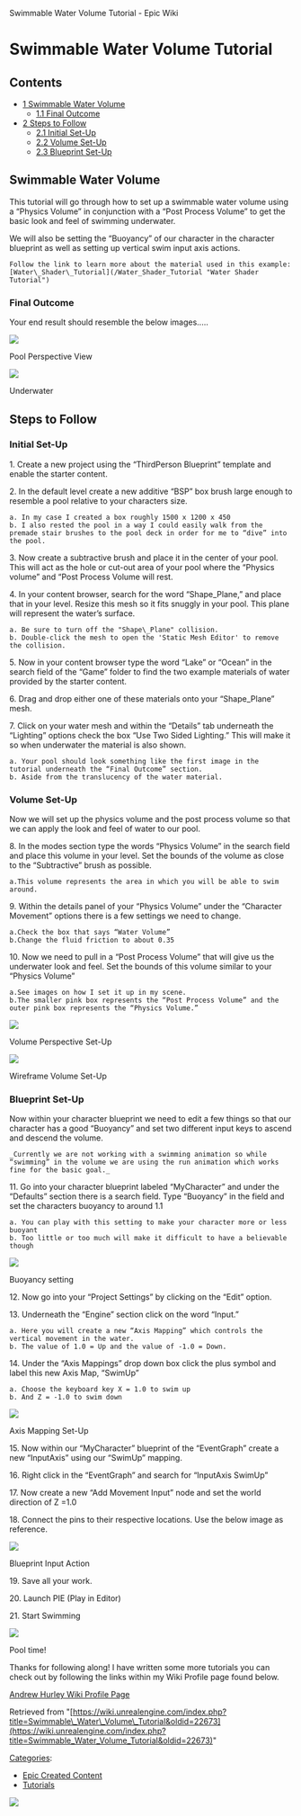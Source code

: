 Swimmable Water Volume Tutorial - Epic Wiki                   

Swimmable Water Volume Tutorial
===============================

Contents
--------

*   [1 Swimmable Water Volume](#Swimmable_Water_Volume)
    *   [1.1 Final Outcome](#Final_Outcome)
*   [2 Steps to Follow](#Steps_to_Follow)
    *   [2.1 Initial Set-Up](#Initial_Set-Up)
    *   [2.2 Volume Set-Up](#Volume_Set-Up)
    *   [2.3 Blueprint Set-Up](#Blueprint_Set-Up)

Swimmable Water Volume
----------------------

This tutorial will go through how to set up a swimmable water volume using a “Physics Volume” in conjunction with a “Post Process Volume” to get the basic look and feel of swimming underwater.

We will also be setting the “Buoyancy” of our character in the character blueprint as well as setting up vertical swim input axis actions.

    Follow the link to learn more about the material used in this example: [Water\_Shader\_Tutorial](/Water_Shader_Tutorial "Water Shader Tutorial")       

### Final Outcome

Your end result should resemble the below images.....

[![](https://d26ilriwvtzlb.cloudfront.net/7/77/Pool_Image.PNG)](/File:Pool_Image.PNG)

Pool Perspective View

  

[![](https://d26ilriwvtzlb.cloudfront.net/d/d4/Underwater_Pool.PNG)](/File:Underwater_Pool.PNG)

Underwater

  

Steps to Follow
---------------

### Initial Set-Up

1\. Create a new project using the “ThirdPerson Blueprint” template and enable the starter content.

2\. In the default level create a new additive “BSP” box brush large enough to resemble a pool relative to your characters size.

    a. In my case I created a box roughly 1500 x 1200 x 450
    b. I also rested the pool in a way I could easily walk from the premade stair brushes to the pool deck in order for me to “dive” into the pool.

3\. Now create a subtractive brush and place it in the center of your pool. This will act as the hole or cut-out area of your pool where the “Physics volume” and “Post Process Volume will rest.

4\. In your content browser, search for the word “Shape\_Plane,” and place that in your level. Resize this mesh so it fits snuggly in your pool. This plane will represent the water’s surface.

    a. Be sure to turn off the "Shape\_Plane" collision.
    b. Double-click the mesh to open the 'Static Mesh Editor' to remove the collision.

5\. Now in your content browser type the word “Lake” or “Ocean” in the search field of the “Game” folder to find the two example materials of water provided by the starter content.

6\. Drag and drop either one of these materials onto your “Shape\_Plane” mesh.

7\. Click on your water mesh and within the “Details” tab underneath the “Lighting” options check the box “Use Two Sided Lighting.” This will make it so when underwater the material is also shown.

    a. Your pool should look something like the first image in the tutorial underneath the “Final Outcome” section. 	
    b. Aside from the translucency of the water material.

### Volume Set-Up

Now we will set up the physics volume and the post process volume so that we can apply the look and feel of water to our pool.

8\. In the modes section type the words “Physics Volume” in the search field and place this volume in your level. Set the bounds of the volume as close to the “Subtractive” brush as possible.

    a.This volume represents the area in which you will be able to swim around.

9\. Within the details panel of your “Physics Volume” under the “Character Movement” options there is a few settings we need to change.

    a.Check the box that says “Water Volume”
    b.Change the fluid friction to about 0.35

10\. Now we need to pull in a “Post Process Volume” that will give us the underwater look and feel. Set the bounds of this volume similar to your “Physics Volume”

    a.See images on how I set it up in my scene.
    b.The smaller pink box represents the “Post Process Volume” and the outer pink box represents the “Physics Volume.”

  

[![](https://d26ilriwvtzlb.cloudfront.net/1/1b/Volume_SetUps.PNG)](/File:Volume_SetUps.PNG)

Volume Perspective Set-Up

  

[![](https://d26ilriwvtzlb.cloudfront.net/c/cf/Wireframe_Pool_Layout.PNG)](/File:Wireframe_Pool_Layout.PNG)

Wireframe Volume Set-Up

  

### Blueprint Set-Up

Now within your character blueprint we need to edit a few things so that our character has a good “Buoyancy” and set two different input keys to ascend and descend the volume.

    _Currently we are not working with a swimming animation so while “swimming” in the volume we are using the run animation which works fine for the basic goal._

11\. Go into your character blueprint labeled “MyCharacter” and under the “Defaults” section there is a search field. Type “Buoyancy” in the field and set the characters buoyancy to around 1.1

    a. You can play with this setting to make your character more or less buoyant
    b. Too little or too much will make it difficult to have a believable though

[![](https://d26ilriwvtzlb.cloudfront.net/2/21/Buoyancy_SetUp.PNG)](/File:Buoyancy_SetUp.PNG)

Buoyancy setting

  

12\. Now go into your “Project Settings” by clicking on the “Edit” option.

13\. Underneath the “Engine” section click on the word “Input.”

    a. Here you will create a new “Axis Mapping” which controls the vertical movement in the water.
    b. The value of 1.0 = Up and the value of -1.0 = Down.

14\. Under the “Axis Mappings” drop down box click the plus symbol and label this new Axis Map, “SwimUp”

    a. Choose the keyboard key X = 1.0 to swim up
    b. And Z = -1.0 to swim down

[![](https://d26ilriwvtzlb.cloudfront.net/6/63/Axis_Mapping.PNG)](/File:Axis_Mapping.PNG)

Axis Mapping Set-Up

  

15\. Now within our “MyCharacter” blueprint of the “EventGraph” create a new “InputAxis” using our “SwimUp” mapping.

16\. Right click in the “EventGraph” and search for “InputAxis SwimUp”

17\. Now create a new “Add Movement Input” node and set the world direction of Z =1.0

18\. Connect the pins to their respective locations. Use the below image as reference.

[![](https://d26ilriwvtzlb.cloudfront.net/a/ac/Input_Axis_SwimUp.PNG)](/File:Input_Axis_SwimUp.PNG)

Blueprint Input Action

  

19\. Save all your work.

20\. Launch PIE (Play in Editor)

21\. Start Swimming

[![](https://d26ilriwvtzlb.cloudfront.net/7/7a/CharacterSwimming.PNG)](/File:CharacterSwimming.PNG)

Pool time!

  

Thanks for following along! I have written some more tutorials you can check out by following the links within my Wiki Profile page found below.

[Andrew Hurley Wiki Profile Page](/User:AndrewHurley "User:AndrewHurley")

Retrieved from "[https://wiki.unrealengine.com/index.php?title=Swimmable\_Water\_Volume\_Tutorial&oldid=22673](https://wiki.unrealengine.com/index.php?title=Swimmable_Water_Volume_Tutorial&oldid=22673)"

[Categories](/Special:Categories "Special:Categories"):

*   [Epic Created Content](/Category:Epic_Created_Content "Category:Epic Created Content")
*   [Tutorials](/Category:Tutorials "Category:Tutorials")

  ![](https://tracking.unrealengine.com/track.png)